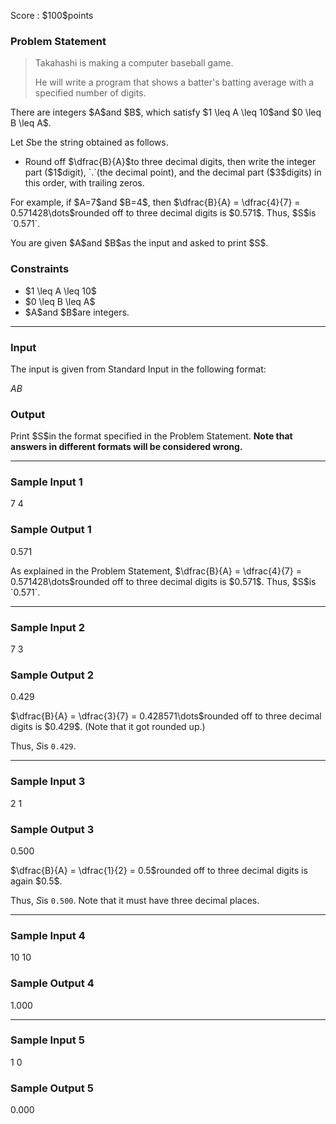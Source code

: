
<div>

<span>

<span>

<p>
Score : $100$points
</p>

<div>

<section>

### **Problem Statement**

<blockquote>

<p>
Takahashi is making a computer baseball game.

He will write a program that shows a batter's batting average with a specified number of digits.
</p>

</blockquote>

<p>
There are integers $A$and $B$, which satisfy $1 \leq A \leq 10$and $0 \leq B \leq A$.

Let $S$be the string obtained as follows.
</p>

<ul>

<li>
Round off $\dfrac{B}{A}$to three decimal digits, then write the integer part ($1$digit), `.`(the decimal point), and the decimal part ($3$digits) in this order, with trailing zeros.
</li>

</ul>

<p>
For example, if $A=7$and $B=4$, then $\dfrac{B}{A} = \dfrac{4}{7} = 0.571428\dots$rounded off to three decimal digits is $0.571$. Thus, $S$is `0.571`.
</p>

<p>
You are given $A$and $B$as the input and asked to print $S$.
</p>

</section>

</div>

<div>

<section>

### **Constraints**

<ul>

<li>
$1 \leq A \leq 10$
</li>

<li>
$0 \leq B \leq A$
</li>

<li>
$A$and $B$are integers.
</li>

</ul>

</section>

</div>

---

<div>

<div>

<section>

### **Input**

<p>
The input is given from Standard Input in the following format:
</p>

<div>

$A$$B$
</div>

</section>

</div>

<div>

<section>

### **Output**

<p>
Print $S$in the format specified in the Problem Statement. 
<strong>
Note that answers in different formats will be considered wrong.
</strong>

</p>

</section>

</div>

</div>

---

<div>

<section>

### **Sample Input 1**

<div>

7 4

</div>

</section>

</div>

<div>

<section>

### **Sample Output 1**

<div>

0.571

</div>

<p>
As explained in the Problem Statement, $\dfrac{B}{A} = \dfrac{4}{7} = 0.571428\dots$rounded off to three decimal digits is $0.571$. Thus, $S$is `0.571`.
</p>

</section>

</div>

---

<div>

<section>

### **Sample Input 2**

<div>

7 3

</div>

</section>

</div>

<div>

<section>

### **Sample Output 2**

<div>

0.429

</div>

<p>
$\dfrac{B}{A} = \dfrac{3}{7} = 0.428571\dots$rounded off to three decimal digits is $0.429$. (Note that it got rounded up.)

Thus, $S$is `0.429`.
</p>

</section>

</div>

---

<div>

<section>

### **Sample Input 3**

<div>

2 1

</div>

</section>

</div>

<div>

<section>

### **Sample Output 3**

<div>

0.500

</div>

<p>
$\dfrac{B}{A} = \dfrac{1}{2} = 0.5$rounded off to three decimal digits is again $0.5$.

Thus, $S$is `0.500`. Note that it must have three decimal places.
</p>

</section>

</div>

---

<div>

<section>

### **Sample Input 4**

<div>

10 10

</div>

</section>

</div>

<div>

<section>

### **Sample Output 4**

<div>

1.000

</div>

</section>

</div>

---

<div>

<section>

### **Sample Input 5**

<div>

1 0

</div>

</section>

</div>

<div>

<section>

### **Sample Output 5**

<div>

0.000

</div>

</section>

</div>

</span>

</span>

</div>
